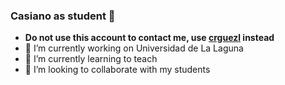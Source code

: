 ### Casiano as student 👋

- **Do not use this account to contact me, use [crguezl](https:://github.com/crguezl) instead**
- 🔭 I’m currently working on Universidad de La Laguna
- 🌱 I’m currently learning to teach
- 👯 I’m looking to collaborate with my students
